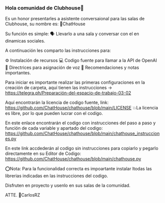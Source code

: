 ### Hola comunidad de Clubhouse👋


Es un honor presentarles a asistente conversaional para las salas de Clubhouse, su nombre es: 🤖ChatHouse

Su función es simple: 🗣 Llevarlo a una sala y conversar con el en dinamicas sociales. 

A continuación les comparto las instrucciones para:

⚙ Instalación de recursos
💻 Codigo fuente para llamar a la API de OpenAI
📄 Directrices para asignación de voz
💬 Recomendaciones y notas importantes. 

Para iniciar es importante realizar las primeras configuraciones en la creación de carpeta, aquí tienen las instrucciones -> https://telegra.ph/Preparación-del-espacio-de-trabajo-03-02

Aquí encontrarán la licencia de codigo fuente, link: https://github.com/ChatHouse/chathouse/blob/main/LICENSE
💥La licencia es libre, por lo que pueden lucrar con el codigo. 

En este enlace encontrarán el codigo con instrucciones del paso a paso y función de cada variable y apartado del codigo: https://github.com/ChatHouse/chathouse/blob/main/chathouse_instrucciones.py

En este link accdederán al codigo sin instrucciones para copiarlo y pegarlo directamente en su Editor de Codigo: https://github.com/ChatHouse/chathouse/blob/main/chathouse.py

⭕Nota: Para la funcionalidad correcta es impoartante instalar ltodas las librerias indicadas en las instrucciones del codigo. 

Disfruten en proyecto y usenlo en sus salas de la comunidad.

ATTE. 
🖖CarlosRZ


